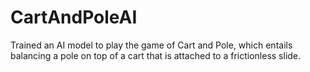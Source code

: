 # CartAndPoleAI
Trained an AI model to play the game of Cart and Pole, which entails balancing a pole on top of a cart that is attached to a frictionless slide.
